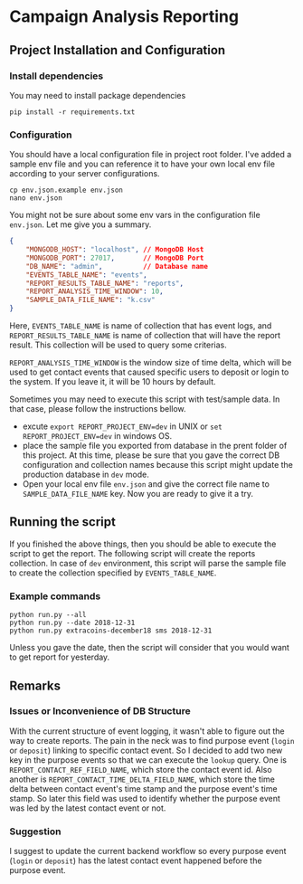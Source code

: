 # Campaign Analysis Reporting

## Project Installation and Configuration
### Install dependencies
You may need to install package dependencies
```
pip install -r requirements.txt
```

### Configuration
You should have a local configuration file in project root folder. I've added a sample env file and you can reference it to have your own local env file according to your server configurations.
```
cp env.json.example env.json
nano env.json
```
You might not be sure about some env vars in the configuration file `env.json`. Let me give you a summary.
```json
{
    "MONGODB_HOST": "localhost", // MongoDB Host
    "MONGODB_PORT": 27017,       // MongoDB Port
    "DB_NAME": "admin",          // Database name
    "EVENTS_TABLE_NAME": "events",
    "REPORT_RESULTS_TABLE_NAME": "reports",
    "REPORT_ANALYSIS_TIME_WINDOW": 10,
    "SAMPLE_DATA_FILE_NAME": "k.csv"
}
```
Here, `EVENTS_TABLE_NAME` is name of collection that has event logs, and `REPORT_RESULTS_TABLE_NAME` is name of collection that will have the report result. This collection will be used to query some criterias.

`REPORT_ANALYSIS_TIME_WINDOW` is the window size of time delta, which will be used to get contact events that caused specific users to deposit or login to the system. If you leave it, it will be 10 hours by default.

Sometimes you may need to execute this script with test/sample data. In that case, please follow the instructions bellow.
- excute `export REPORT_PROJECT_ENV=dev` in UNIX or `set REPORT_PROJECT_ENV=dev` in windows OS.
- place the sample file you exported from database in the prent folder of this project. At this time, please be sure that you gave the correct DB configuration and collection names because this script might update the production database in `dev` mode.
- Open your local env file `env.json` and give the correct file name to `SAMPLE_DATA_FILE_NAME` key.
Now you are ready to give it a try.

## Running the script
If you finished the above things, then you should be able to execute the script to get the report. The following script will create the reports collection. In case of `dev` environment, this script will parse the sample file to create the collection specified by `EVENTS_TABLE_NAME`.

### Example commands
```shell
python run.py --all
python run.py --date 2018-12-31
python run.py extracoins-december18 sms 2018-12-31
```
Unless you gave the date, then the script will consider that you would want to get report for yesterday.

## Remarks
### Issues or Inconvenience of DB Structure
With the current structure of event logging, it wasn't able to figure out the way to create reports. The pain in the neck was to find purpose event (`login` or `deposit`) linking to specific contact event. So I decided to add two new key in the purpose events so that we can execute the `lookup` query. One is `REPORT_CONTACT_REF_FIELD_NAME`, which store the contact event id. Also another is `REPORT_CONTACT_TIME_DELTA_FIELD_NAME`, which store the time delta between contact event's time stamp and the purpose event's time stamp. So later this field was used to identify whether the purpose event was led by the latest contact event or not.
### Suggestion
I suggest to update the current backend workflow so every purpose event (`login` or `deposit`) has the latest contact event happened before the purpose event.